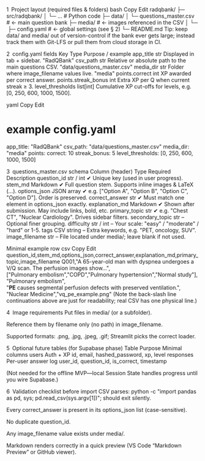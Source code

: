 1 Project layout (required files & folders)
bash
Copy
Edit
radqbank/
├─ src/radqbank/
│  └─ …                     # Python code
├─ data/
│  └─ questions_master.csv  # ← main question bank
├─ media/                   # ← images referenced in the CSV
│     └─ <image files>
├─ config.yaml              # ← global settings (see § 2)
└─ README.md
Tip: keep data/ and media/ out of version-control if the bank ever gets large; instead track them with Git-LFS or pull them from cloud storage in CI.

2 config.yaml fields
Key	Type	Purpose / example
app_title	str	Displayed in tab + sidebar.
"RadQBank"
csv_path	str	Relative or absolute path to the main questions CSV.
"data/questions_master.csv"
media_dir	str	Folder where image_filename values live.
"media"
points.correct	int	XP awarded per correct answer.
points.streak_bonus	int	Extra XP per Q when current streak ≥ 3.
level_thresholds	list[int]	Cumulative XP cut-offs for levels, e.g. [0, 250, 600, 1000, 1500].

yaml
Copy
Edit
# example config.yaml
app_title: "RadQBank"
csv_path: "data/questions_master.csv"
media_dir: "media"
points:
  correct: 10
  streak_bonus: 5
level_thresholds: [0, 250, 600, 1000, 1500]

3 questions_master.csv schema
Column (header)	Type	Required	Description
question_id	str / int	✔	Unique key (used in user progress).
stem_md	Markdown	✔	Full question stem. Supports inline images & LaTeX ($…$).
options_json	JSON array	✔	e.g. ["Option A", "Option B", "Option C", "Option D"]. Order is preserved.
correct_answer	str	✔	Must match one element in options_json exactly.
explanation_md	Markdown	✔	Shown after submission. May include links, bold, etc.
primary_topic	str	✔	e.g. "Chest CT", "Nuclear Cardiology". Drives sidebar filters.
secondary_topic	str	–	Optional finer grouping.
difficulty	str / int	–	Your scale: "easy" / "moderate" / "hard" or 1-5.
tags	CSV string	–	Extra keywords, e.g. "PET, oncology, SUV".
image_filename	str	–	File located under media/; leave blank if not used.

Minimal example row
csv
Copy
Edit
question_id,stem_md,options_json,correct_answer,explanation_md,primary_topic,image_filename
Q001,"A 65-year-old man with dyspnea undergoes a V/Q scan. The perfusion images show…",\
    ["Pulmonary embolism","COPD","Pulmonary hypertension","Normal study"],\
    "Pulmonary embolism",\
    "**PE** causes segmental perfusion defects with preserved ventilation.",\
    "Nuclear Medicine","vq_pe_example.png"
(Note the back-slash line continuations above are just for readability; real CSV has one physical line.)

4 Image requirements
Put files in media/ (or a subfolder).

Reference them by filename only (no path) in image_filename.

Supported formats: .png, .jpg, .jpeg, .gif; Streamlit picks the correct loader.

5 Optional future tables (for Supabase phase)
Table	Purpose	Minimal columns
users	Auth + XP	id, email, hashed_password, xp, level
responses	Per-user answer log	user_id, question_id, is_correct, timestamp

(Not needed for the offline MVP—local Session State handles progress until you wire Supabase.)

6 Validation checklist before import
CSV parses: python -c "import pandas as pd, sys; pd.read_csv(sys.argv[1])";
should exit silently.

Every correct_answer is present in its options_json list (case-sensitive).

No duplicate question_id.

Any image_filename value exists under media/.

Markdown renders correctly in a quick preview (VS Code “Markdown Preview” or GitHub viewer).